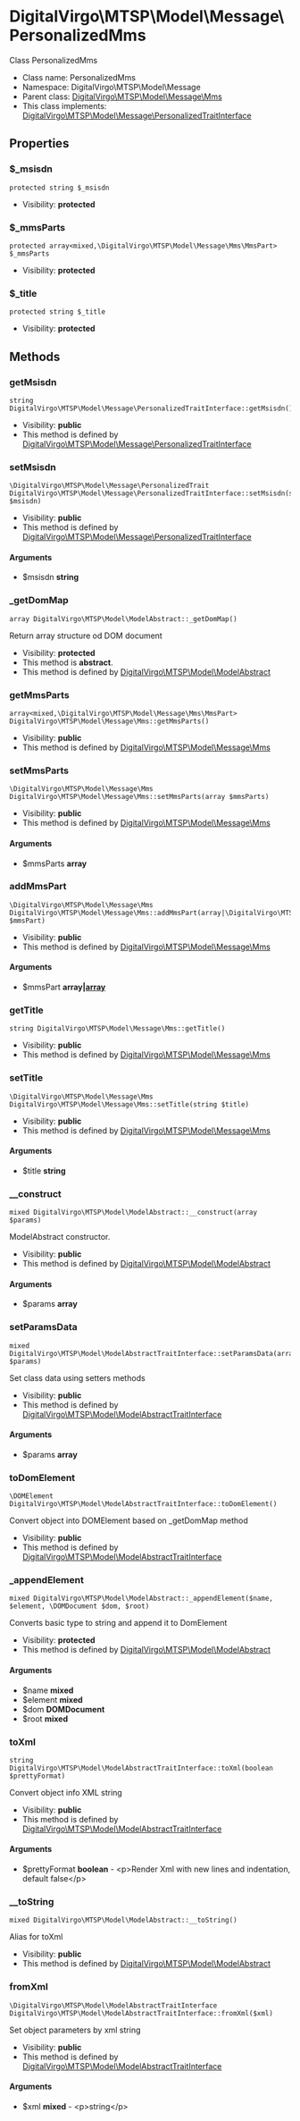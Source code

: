 DigitalVirgo\MTSP\Model\Message\PersonalizedMms
===============

Class PersonalizedMms




* Class name: PersonalizedMms
* Namespace: DigitalVirgo\MTSP\Model\Message
* Parent class: [DigitalVirgo\MTSP\Model\Message\Mms](DigitalVirgo-MTSP-Model-Message-Mms.md)
* This class implements: [DigitalVirgo\MTSP\Model\Message\PersonalizedTraitInterface](DigitalVirgo-MTSP-Model-Message-PersonalizedTraitInterface.md)




Properties
----------


### $_msisdn

    protected string $_msisdn





* Visibility: **protected**


### $_mmsParts

    protected array<mixed,\DigitalVirgo\MTSP\Model\Message\Mms\MmsPart> $_mmsParts





* Visibility: **protected**


### $_title

    protected string $_title





* Visibility: **protected**


Methods
-------


### getMsisdn

    string DigitalVirgo\MTSP\Model\Message\PersonalizedTraitInterface::getMsisdn()





* Visibility: **public**
* This method is defined by [DigitalVirgo\MTSP\Model\Message\PersonalizedTraitInterface](DigitalVirgo-MTSP-Model-Message-PersonalizedTraitInterface.md)




### setMsisdn

    \DigitalVirgo\MTSP\Model\Message\PersonalizedTrait DigitalVirgo\MTSP\Model\Message\PersonalizedTraitInterface::setMsisdn(string $msisdn)





* Visibility: **public**
* This method is defined by [DigitalVirgo\MTSP\Model\Message\PersonalizedTraitInterface](DigitalVirgo-MTSP-Model-Message-PersonalizedTraitInterface.md)


#### Arguments
* $msisdn **string**



### _getDomMap

    array DigitalVirgo\MTSP\Model\ModelAbstract::_getDomMap()

Return array structure od DOM document



* Visibility: **protected**
* This method is **abstract**.
* This method is defined by [DigitalVirgo\MTSP\Model\ModelAbstract](DigitalVirgo-MTSP-Model-ModelAbstract.md)




### getMmsParts

    array<mixed,\DigitalVirgo\MTSP\Model\Message\Mms\MmsPart> DigitalVirgo\MTSP\Model\Message\Mms::getMmsParts()





* Visibility: **public**
* This method is defined by [DigitalVirgo\MTSP\Model\Message\Mms](DigitalVirgo-MTSP-Model-Message-Mms.md)




### setMmsParts

    \DigitalVirgo\MTSP\Model\Message\Mms DigitalVirgo\MTSP\Model\Message\Mms::setMmsParts(array $mmsParts)





* Visibility: **public**
* This method is defined by [DigitalVirgo\MTSP\Model\Message\Mms](DigitalVirgo-MTSP-Model-Message-Mms.md)


#### Arguments
* $mmsParts **array**



### addMmsPart

    \DigitalVirgo\MTSP\Model\Message\Mms DigitalVirgo\MTSP\Model\Message\Mms::addMmsPart(array|\DigitalVirgo\MTSP\Model\Message\Mms\MmsPart $mmsPart)





* Visibility: **public**
* This method is defined by [DigitalVirgo\MTSP\Model\Message\Mms](DigitalVirgo-MTSP-Model-Message-Mms.md)


#### Arguments
* $mmsPart **array|[array](DigitalVirgo-MTSP-Model-Message-Mms-MmsPart.md)**



### getTitle

    string DigitalVirgo\MTSP\Model\Message\Mms::getTitle()





* Visibility: **public**
* This method is defined by [DigitalVirgo\MTSP\Model\Message\Mms](DigitalVirgo-MTSP-Model-Message-Mms.md)




### setTitle

    \DigitalVirgo\MTSP\Model\Message\Mms DigitalVirgo\MTSP\Model\Message\Mms::setTitle(string $title)





* Visibility: **public**
* This method is defined by [DigitalVirgo\MTSP\Model\Message\Mms](DigitalVirgo-MTSP-Model-Message-Mms.md)


#### Arguments
* $title **string**



### __construct

    mixed DigitalVirgo\MTSP\Model\ModelAbstract::__construct(array $params)

ModelAbstract constructor.



* Visibility: **public**
* This method is defined by [DigitalVirgo\MTSP\Model\ModelAbstract](DigitalVirgo-MTSP-Model-ModelAbstract.md)


#### Arguments
* $params **array**



### setParamsData

    mixed DigitalVirgo\MTSP\Model\ModelAbstractTraitInterface::setParamsData(array $params)

Set class data using setters methods



* Visibility: **public**
* This method is defined by [DigitalVirgo\MTSP\Model\ModelAbstractTraitInterface](DigitalVirgo-MTSP-Model-ModelAbstractTraitInterface.md)


#### Arguments
* $params **array**



### toDomElement

    \DOMElement DigitalVirgo\MTSP\Model\ModelAbstractTraitInterface::toDomElement()

Convert object into DOMElement based on _getDomMap method



* Visibility: **public**
* This method is defined by [DigitalVirgo\MTSP\Model\ModelAbstractTraitInterface](DigitalVirgo-MTSP-Model-ModelAbstractTraitInterface.md)




### _appendElement

    mixed DigitalVirgo\MTSP\Model\ModelAbstract::_appendElement($name, $element, \DOMDocument $dom, $root)

Converts basic type to string and append it to DomElement



* Visibility: **protected**
* This method is defined by [DigitalVirgo\MTSP\Model\ModelAbstract](DigitalVirgo-MTSP-Model-ModelAbstract.md)


#### Arguments
* $name **mixed**
* $element **mixed**
* $dom **DOMDocument**
* $root **mixed**



### toXml

    string DigitalVirgo\MTSP\Model\ModelAbstractTraitInterface::toXml(boolean $prettyFormat)

Convert object info XML string



* Visibility: **public**
* This method is defined by [DigitalVirgo\MTSP\Model\ModelAbstractTraitInterface](DigitalVirgo-MTSP-Model-ModelAbstractTraitInterface.md)


#### Arguments
* $prettyFormat **boolean** - &lt;p&gt;Render Xml with new lines and indentation, default false&lt;/p&gt;



### __toString

    mixed DigitalVirgo\MTSP\Model\ModelAbstract::__toString()

Alias for toXml



* Visibility: **public**
* This method is defined by [DigitalVirgo\MTSP\Model\ModelAbstract](DigitalVirgo-MTSP-Model-ModelAbstract.md)




### fromXml

    \DigitalVirgo\MTSP\Model\ModelAbstractTraitInterface DigitalVirgo\MTSP\Model\ModelAbstractTraitInterface::fromXml($xml)

Set object parameters by xml string



* Visibility: **public**
* This method is defined by [DigitalVirgo\MTSP\Model\ModelAbstractTraitInterface](DigitalVirgo-MTSP-Model-ModelAbstractTraitInterface.md)


#### Arguments
* $xml **mixed** - &lt;p&gt;string&lt;/p&gt;


